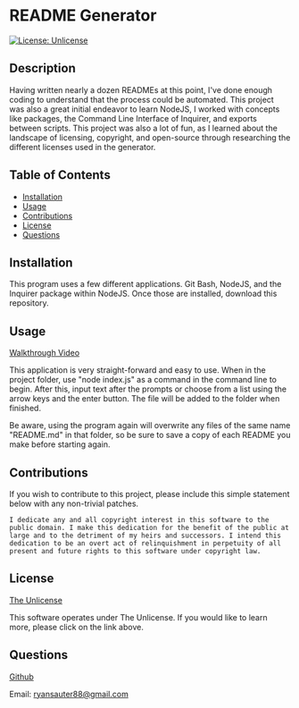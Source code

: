 # README Generator
  [![License: Unlicense](https://img.shields.io/badge/license-Unlicense-blue.svg)](http://unlicense.org/)

## Description
Having written nearly a dozen READMEs at this point, I've done enough coding to understand that the process could be automated. This project was also a great initial endeavor to learn NodeJS, I worked with concepts like packages, the Command Line Interface of Inquirer, and exports between scripts. This project was also a lot of fun, as I learned about the landscape of licensing, copyright, and open-source through researching the different licenses used in the generator.

## Table of Contents
- [Installation](#installation)
- [Usage](#usage)
- [Contributions](#contributions)
- [License](#license)
- [Questions](#questions)

## Installation
This program uses a few different applications. Git Bash, NodeJS, and the Inquirer package within NodeJS. Once those are installed, download this repository.

## Usage
[Walkthrough Video](https://youtu.be/kEierHOZLas)

This application is very straight-forward and easy to use. When in the project folder, use "node index.js" as a command in the command line to begin. After this, input text after the prompts or choose from a list using the arrow keys and the enter button. The file will be added to the folder when finished.

Be aware, using the program again will overwrite any files of the same name "README.md" in that folder, so be sure to save a copy of each README you make before starting again.

## Contributions
If you wish to contribute to this project, please include this simple statement below with any non-trivial patches. 

`I dedicate any and all copyright interest in this software to the public domain. I make this dedication for the benefit of the public at large and to the detriment of my heirs and successors. I intend this dedication to be an overt act of relinquishment in perpetuity of all present and future rights to this software under copyright law.`

## License
[The Unlicense](http://unlicense.org/)

This software operates under The Unlicense. If you would like to learn more, please click on the link above.

## Questions
[Github](https://github.com/RedKnight88)

Email: ryansauter88@gmail.com
